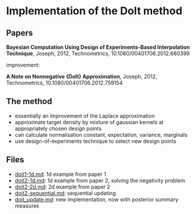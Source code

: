 # Implementation of the DoIt method 

## Papers

**Bayesian Computation Using Design of Experiments-Based Interpolation
Technique**, Joseph, 2012, Technometrics, 10.1080/00401706.2012.680399

improvement:

**A Note on Nonnegative {DoIt} Approximation**, Joseph, 2012, Technometrics,
10.1080/00401706.2012.759154

## The method

- essentially an improvement of the Laplace approximation 
- approximate target density by mixture of gaussian kernels at appropriately chosen design points
- can calculate normalisation constant, expectation, variance, marginals
- use design-of-experiments technique to select new design points



## Files

- [doit1-1d.md](doit1-1d.md): 1d example from paper 1
- [doit2-1d.md](doit2-1d.md): 1d example from paper 2, solving the negativity problem
- [doit2-2d.md](doit2-2d.md): 2d example from paper 2
- [doit2-sequential.md](doit2-sequential.md): sequential updating
- [doit_update.md](doit_update.md): new implementation, now with posterior summary measures



